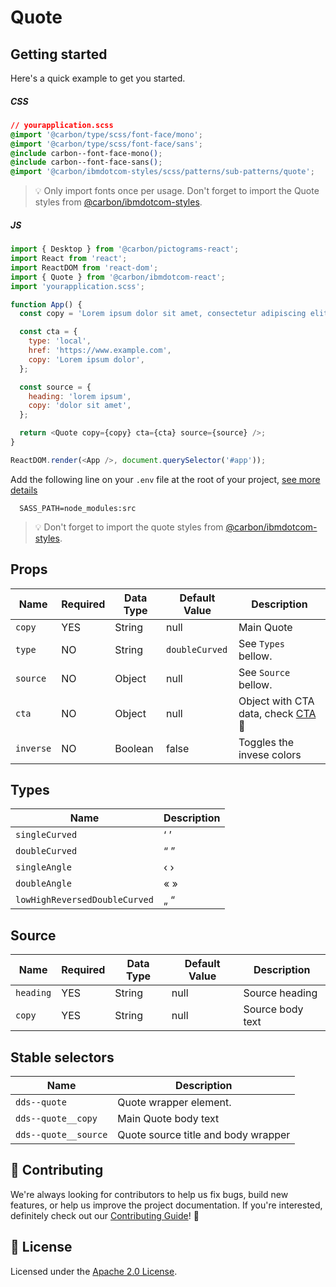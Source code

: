 # Quote

## Getting started

Here's a quick example to get you started.

##### CSS

```css
// yourapplication.scss
@import '@carbon/type/scss/font-face/mono';
@import '@carbon/type/scss/font-face/sans';
@include carbon--font-face-mono();
@include carbon--font-face-sans();
@import '@carbon/ibmdotcom-styles/scss/patterns/sub-patterns/quote';
```

> 💡 Only import fonts once per usage. Don't forget to import the Quote styles
> from
> [@carbon/ibmdotcom-styles](https://github.com/carbon-design-system/ibm-dotcom-library/blob/master/packages/styles).

##### JS

```javascript
import { Desktop } from '@carbon/pictograms-react';
import React from 'react';
import ReactDOM from 'react-dom';
import { Quote } from '@carbon/ibmdotcom-react';
import 'yourapplication.scss';

function App() {
  const copy = 'Lorem ipsum dolor sit amet, consectetur adipiscing elit.';

  const cta = {
    type: 'local',
    href: 'https://www.example.com',
    copy: 'Lorem ipsum dolor',
  };

  const source = {
    heading: 'lorem ipsum',
    copy: 'dolor sit amet',
  };

  return <Quote copy={copy} cta={cta} source={source} />;
}

ReactDOM.render(<App />, document.querySelector('#app'));
```

Add the following line on your `.env` file at the root of your project,
[see more details](https://github.com/carbon-design-system/ibm-dotcom-library/tree/master/packages/styles#usage)

```
  SASS_PATH=node_modules:src
```

> 💡 Don't forget to import the quote styles from
> [@carbon/ibmdotcom-styles](https://github.com/carbon-design-system/ibm-dotcom-library/blob/master/packages/styles).

## Props

| Name      | Required | Data Type | Default Value  | Description                                                                                                                                             |
| --------- | -------- | --------- | -------------- | ------------------------------------------------------------------------------------------------------------------------------------------------------- |
| `copy`    | YES      | String    | null           | Main Quote                                                                                                                                              |
| `type`    | NO       | String    | `doubleCurved` | See `Types` bellow.                                                                                                                                     |
| `source`  | NO       | Object    | null           | See `Source` bellow.                                                                                                                                    |
| `cta`     | NO       | Object    | null           | Object with CTA data, check [CTA](https://github.com/carbon-design-system/ibm-dotcom-library/tree/master/packages/react/src/components/CTA/README.md)👀 |
| `inverse` | NO       | Boolean   | false          | Toggles the invese colors                                                                                                                               |

## Types

| Name                          | Description |
| ----------------------------- | ----------- |
| `singleCurved`                | ‘ ’         |
| `doubleCurved`                | “ ”         |
| `singleAngle`                 | ‹ ›         |
| `doubleAngle`                 | « »         |
| `lowHighReversedDoubleCurved` | „ “         |

## Source

| Name      | Required | Data Type | Default Value | Description      |
| --------- | -------- | --------- | ------------- | ---------------- |
| `heading` | YES      | String    | null          | Source heading   |
| `copy`    | YES      | String    | null          | Source body text |

## Stable selectors

| Name                 | Description                         |
| -------------------- | ----------------------------------- |
| `dds--quote`         | Quote wrapper element.              |
| `dds--quote__copy`   | Main Quote body text                |
| `dds--quote__source` | Quote source title and body wrapper |

## 🙌 Contributing

We're always looking for contributors to help us fix bugs, build new features,
or help us improve the project documentation. If you're interested, definitely
check out our
[Contributing Guide](https://github.com/carbon-design-system/ibm-dotcom-library/blob/master/.github/CONTRIBUTING.md)!
👀

## 📝 License

Licensed under the
[Apache 2.0 License](https://github.com/carbon-design-system/ibm-dotcom-library/blob/master/LICENSE).
